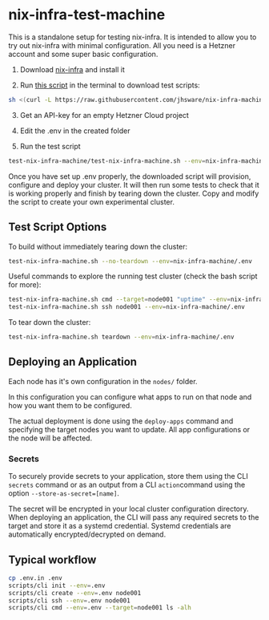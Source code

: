 # nix-infra-test-machine
This is a standalone setup for testing nix-infra. It is intended to allow you to try out nix-infra with minimal configuration. All you need is a Hetzner account and some super basic configuration.

1. Download [nix-infra](https://github.com/jhsware/nix-infra/releases) and install it

2. Run [this script](https://github.com/jhsware/nix-infra-machine/blob/main/scripts/get-test.sh) in the terminal to download test scripts:

```sh
sh <(curl -L https://raw.githubusercontent.com/jhsware/nix-infra-machine/refs/heads/main/scripts/get-test.sh)
```
3. Get an API-key for an empty Hetzner Cloud project

4. Edit the .env in the created folder

5. Run the test script

```sh
test-nix-infra-machine/test-nix-infra-machine.sh --env=nix-infra-machine/.env
```

Once you have set up .env properly, the downloaded script will provision, configure and deploy your cluster. It will then run some tests to check that it is working properly and finish by tearing down the cluster. Copy and modify the script to create your own experimental cluster.

## Test Script Options

To build without immediately tearing down the cluster:

```sh
test-nix-infra-machine.sh --no-teardown --env=nix-infra-machine/.env
```

Useful commands to explore the running test cluster (check the bash script for more):

```sh
test-nix-infra-machine.sh cmd --target=node001 "uptime" --env=nix-infra-machine/.env
test-nix-infra-machine.sh ssh node001 --env=nix-infra-machine/.env
```

To tear down the cluster:

```sh
test-nix-infra-machine.sh teardown --env=nix-infra-machine/.env
```

## Deploying an Application
Each node has it's own configuration in the `nodes/` folder.

In this configuration you can configure what apps to run on that node and how you want them to be configured.

The actual deployment is done using the `deploy-apps` command and specifying the target nodes you want to update. All app configurations or the node will be affected.

### Secrets
To securely provide secrets to your application, store them using the CLI `secrets` command or as an output from a CLI `action`command using the option `--store-as-secret=[name]`.

The secret will be encrypted in your local cluster configuration directory. When deploying an application, the CLI will pass any required secrets to the target and store it as a systemd credential. Systemd credentials are automatically encrypted/decrypted on demand.

## Typical workflow
```sh
cp .env.in .env
scripts/cli init --env=.env
scripts/cli create --env=.env node001
scripts/cli ssh --env=.env node001
scripts/cli cmd --env=.env --target=node001 ls -alh
```